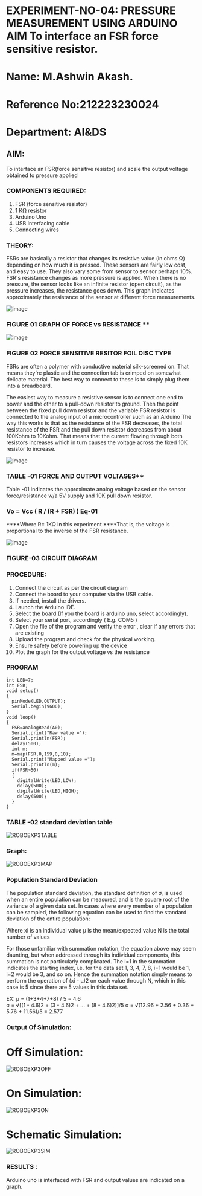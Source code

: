 # EXPERIMENT-NO-04: PRESSURE MEASUREMENT USING ARDUINO AIM To interface an FSR force sensitive resistor.
# Name: M.Ashwin Akash.
# Reference No:212223230024
# Department: AI&DS

## AIM: 
To interface an FSR(force sensitive resistor) and scale the output voltage obtained to pressure applied 
 
### COMPONENTS REQUIRED:
1.	FSR  (force sensitive resistor)
2.	1 KΩ resistor 
3.	Arduino Uno 
4.	USB Interfacing cable 
5.	Connecting wires 


### THEORY: 
FSRs are basically a resistor that changes its resistive value (in ohms Ω) depending on how much it is pressed. These sensors are fairly low cost, and easy to use. They also vary some from sensor to sensor perhaps 10%. FSR's resistance changes as more pressure is applied. When there is no pressure, the sensor looks like an infinite resistor (open circuit), as the pressure increases, the resistance goes down. This graph indicates approximately the resistance of the sensor at different force measurements.
 

![image](https://user-images.githubusercontent.com/36288975/163532939-d6888ae1-4068-4d83-86a7-fc4c32d5179e.png)

### FIGURE 01 GRAPH OF FORCE vs RESISTANCE **




![image](https://user-images.githubusercontent.com/36288975/163532957-82d57567-a1c3-48c5-8a87-7ea66d6fca49.png)




### FIGURE 02 FORCE SENSITIVE RESITOR FOIL DISC TYPE  

FSRs are often a polymer with conductive material silk-screened on. That means they're plastic and the connection tab is crimped on somewhat delicate material. The best way to connect to these is to simply plug them into a breadboard.

The easiest way to measure a resistive sensor is to connect one end to power and the other to a pull-down resistor to ground. Then the point between the fixed pull down resistor and the variable FSR resistor is connected to the analog input of a microcontroller such as an Arduino The way this works is that as the resistance of the FSR decreases, the total resistance of the FSR and the pull down resistor decreases from about 100Kohm to 10Kohm. That means that the current flowing through both resistors increases which in turn causes the voltage across the fixed 10K resistor to increase.

 ![image](https://user-images.githubusercontent.com/36288975/163532972-2b909551-12c9-485d-adb1-d1e988d557bd.png)

### TABLE -01 FORCE AND OUTPUT VOLTAGES**
	
  Table -01 indicates the approximate analog voltage based on the sensor force/resistance w/a 5V supply and 10K pull down resistor.

### Vo = Vcc ( R / (R + FSR) )								Eq-01

****Where R= 1KΩ in this experiment 
****That is, the voltage is proportional to the inverse of the FSR resistance.










![image](https://user-images.githubusercontent.com/36288975/163532979-a2a5cb5c-f495-442c-843e-bebb82737a35.png)



### FIGURE-03 CIRCUIT DIAGRAM



### PROCEDURE:
1.	Connect the circuit as per the circuit diagram 
2.	Connect the board to your computer via the USB cable.
3.	If needed, install the drivers.
4.	Launch the Arduino IDE.
5.	Select the board (If you the board is arduino uno, select accordingly).
6.	Select your serial port, accordingly ( E.g. COM5 )
7.	Open the file of the program  and verify the error , clear if any errors that are existing 
8.	Upload the program and check for the physical working. 
9.	Ensure safety before powering up the device 
10.	Plot the graph for the output voltage vs the resistance 


### PROGRAM 
```
int LED=7;
int FSR;
void setup()
{
  pinMode(LED,OUTPUT);
  Serial.begin(9600);
}
void loop()
{
  FSR=analogRead(A0);
  Serial.print("Raw value =");
  Serial.println(FSR);
  delay(500);
  int m;
  m=map(FSR,0,159,0,10);
  Serial.print("Mapped value =");
  Serial.println(m);
  if(FSR>50)
  {
    digitalWrite(LED,LOW);
    delay(500);
    digitalWrite(LED,HIGH);
    delay(500);
  }
}

```

### TABLE -02 standard deviation table 
![ROBOEXP3TABLE](https://github.com/AshwinAkash24/EXPERIMENT-NO--04-PRESSURE-MEASUREMENT-USING-ARDUINO-AIM-To-interface-an-FSR-force-sensitive-resist/assets/144979248/a5d94bad-638a-4efb-b039-40915102c905)

### Graph:
![ROBOEXP3MAP](https://github.com/AshwinAkash24/EXPERIMENT-NO--04-PRESSURE-MEASUREMENT-USING-ARDUINO-AIM-To-interface-an-FSR-force-sensitive-resist/assets/144979248/6efb6083-a600-43c8-8aaf-3a2124de90ba)


### Population Standard Deviation
The population standard deviation, the standard definition of σ, is used when an entire population can be measured, and is the square root of the variance of a given data set. In cases where every member of a population can be sampled, the following equation can be used to find the standard deviation of the entire population:



Where
xi is an individual value
μ is the mean/expected value
N is the total number of values

For those unfamiliar with summation notation, the equation above may seem daunting, but when addressed through its individual components, this summation is not particularly complicated. The i=1 in the summation indicates the starting index, i.e. for the data set 1, 3, 4, 7, 8, i=1 would be 1, i=2 would be 3, and so on. Hence the summation notation simply means to perform the operation of (xi - μ)2 on each value through N, which in this case is 5 since there are 5 values in this data set.

EX:           μ = (1+3+4+7+8) / 5 = 4.6        
σ = √[(1 - 4.6)2 + (3 - 4.6)2 + ... + (8 - 4.6)2)]/5
σ = √(12.96 + 2.56 + 0.36 + 5.76 + 11.56)/5 = 2.577
### Output Of Simulation:
# Off Simulation:
![ROBOEXP3OFF](https://github.com/AshwinAkash24/EXPERIMENT-NO--04-PRESSURE-MEASUREMENT-USING-ARDUINO-AIM-To-interface-an-FSR-force-sensitive-resist/assets/144979248/b5739512-0853-4a7e-9dcc-cb42262e3806)

# On Simulation:
![ROBOEXP3ON](https://github.com/AshwinAkash24/EXPERIMENT-NO--04-PRESSURE-MEASUREMENT-USING-ARDUINO-AIM-To-interface-an-FSR-force-sensitive-resist/assets/144979248/f774f76b-95db-4955-8208-ad8319285483)

# Schematic Simulation:
![ROBOEXP3SIM](https://github.com/AshwinAkash24/EXPERIMENT-NO--04-PRESSURE-MEASUREMENT-USING-ARDUINO-AIM-To-interface-an-FSR-force-sensitive-resist/assets/144979248/d4666afa-3c6f-4cc2-a98a-6537c2475ee9)

### RESULTS : 
Arduino uno is interfaced with FSR and output values are indicated on a graph.
